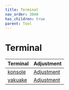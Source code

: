 ```yaml
---
title: Terminal
nav_order: 3040
has_children: true
parent: Tool
---
```



# Terminal

| Terminal | Adjustment |
| --- | --- |
| [konsole](https://samwhelp.github.io/kubuntu-adjustment/read/subject/tool/terminal/konsole.html) | [Adjustment](https://github.com/samwhelp/kubuntu-adjustment/tree/main/prototype/main/tool-config/part/konsole) |
| [yakuake](https://samwhelp.github.io/kubuntu-adjustment/read/subject/tool/terminal/yakuake.html) | [Adjustment](https://github.com/samwhelp/kubuntu-adjustment/tree/main/prototype/main/tool-config/part/yakuake) |
